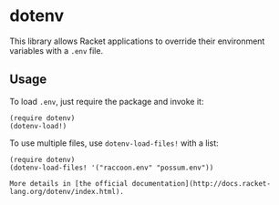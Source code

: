dotenv
======
This library allows Racket applications to override their environment variables with a `.env` file.

## Usage
To load `.env`, just require the package and invoke it:
```racket
(require dotenv)
(dotenv-load!)
```

To use multiple files, use `dotenv-load-files!` with a list:
```racket
(require dotenv)
(dotenv-load-files! '("raccoon.env" "possum.env"))

More details in [the official documentation](http://docs.racket-lang.org/dotenv/index.html).
